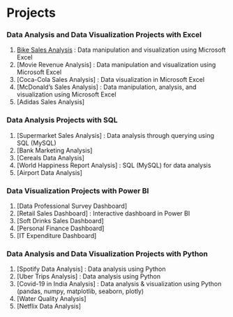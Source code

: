 # Projects
### Data Analysis and Data Visualization Projects with Excel
1. [Bike Sales Analysis](https://github.com/aravindbc/Data-Analysis-Projects/tree/fdb3cdc939a27863107ef90948f6f02d6ce9aa2d/Bike%20Sales%20Analysis) : Data manipulation and visualization using Microsoft Excel
2. [Movie Revenue Analysis] : Data manipulation and visualization using Microsoft Excel
3. [Coca-Cola Sales Analysis] : Data visualization in Microsoft Excel
4. [McDonald’s Sales Analysis] : Data manipulation, analysis, and visualization using Microsoft Excel
5. [Adidas Sales Analysis]
### Data Analysis Projects with SQL
1. [Supermarket Sales Analysis] : Data analysis through querying using SQL (MySQL)
2. [Bank Marketing Analysis]
3. [Cereals Data Analysis]
4. [World Happiness Report Analysis] : SQL (MySQL) for data analysis
5. [Airport Data Analysis]
### Data Visualization Projects with Power BI
1. [Data Professional Survey Dashboard]
2. [Retail Sales Dashboard] : Interactive dashboard in Power BI
3. [Soft Drinks Sales Dashboard]
4. [Personal Finance Dashboard]
5. [IT Expenditure Dashboard]
### Data Analysis and Data Visualization Projects with Python
1. [Spotify Data Analysis] : Data analysis using Python
2. [Uber Trips Analysis] : Data analysis using Python
3. [Covid-19 in India Analysis] : Data analysis & visualization using Python (pandas, numpy, matplotlib, seaborn, plotly)
4. [Water Quality Analysis]
5. [Netflix Data Analysis]
